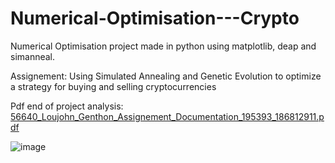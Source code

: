 # Numerical-Optimisation---Crypto

Numerical Optimisation project made in python using matplotlib, deap and simanneal.

Assignement: Using Simulated Annealing and Genetic Evolution to optimize a strategy for buying and selling cryptocurrencies

Pdf end of project analysis:
[56640_Loujohn_Genthon_Assignement_Documentation_195393_186812911.pdf](https://github.com/Lou-John/Numerical-Optimisation---Crypto/files/11184259/56640_Loujohn_Genthon_Assignement_Documentation_195393_186812911.pdf)

![image](https://user-images.githubusercontent.com/80677312/230740951-065026e8-e557-443b-9baf-63b2e6a4ab8d.png)

